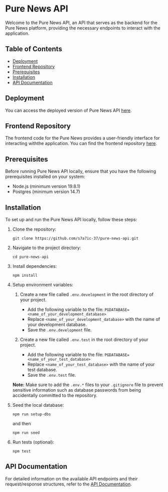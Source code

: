 # Pure News API

Welcome to the Pure News API, an API that serves as the backend for the Pure News platform, providing the necessary endpoints to interact with the application.

## Table of Contents

- [Deployment](#deployment)
- [Frontend Repository](#frontend-repository)
- [Prerequisites](#prerequisites)
- [Installation](#installation)
- [API Documentation](#api-documentation)

## Deployment

You can access the deployed version of Pure News API [here](https://nc-news-api-z9fc.onrender.com/api).

## Frontend Repository

The frontend code for the Pure News provides a user-friendly interface for interacting withthe application. You can find the frontend repository [here](https://github.com/s7a7ic-37/pure-news).

## Prerequisites

Before running Pure News API locally, ensure that you have the following prerequisites installed on your system:

- Node.js (minimum version 19.8.1)
- Postgres (minimum version 14.7)

## Installation

To set up and run the Pure News API locally, follow these steps:

1. Clone the repository:

   ```shell
   git clone https://github.com/s7a7ic-37/pure-news-api.git
   ```

2. Navigate to the project directory:

   ```shell
   cd pure-news-api
   ```

3. Install dependencies:

   ```shell
   npm install
   ```

4. Setup environment variables:

   1. Create a new file called `.env.development` in the root directory of your project.

      - Add the following variable to the file: `PGDATABASE=<name_of_your_development_database>`
      - Replace `<name_of_your_development_database>` with the name of your development database.
      - Save the `.env.development` file.

   2. Create a new file called `.env.test` in the root directory of your project.
      - Add the following variable to the file: `PGDATABASE=<name_of_your_test_database>`
      - Replace `<name_of_your_test_database>` with the name of your test database.
      - Save the `.env.test` file.

   **Note:** Make sure to add the `.env.*` files to your `.gitignore` file to prevent sensitive information such as database passwords from being accidentally committed to the repository.

5. Seed the local database:

   ```shell
   npm run setup-dbs
   ```

   and then

   ```shell
   npm run seed
   ```

6. Run tests (optional):

   ```shell
   npm test
   ```

## API Documentation

For detailed information on the available API endpoints and their request/response structures, refer to the [API Documentation](https://pure-news-api.ideanexus.uk/api).
